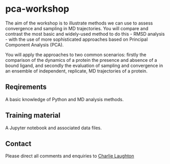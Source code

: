 # pca-workshop
The aim of the workshop is to illustrate methods we can use to assess convergence and sampling in MD trajectories. You will compare and contrast the most basic and widely-used method to do this - RMSD analysis - with the use of more sophisticated approaches based on Principal Component Analysis (PCA). 

You will apply the approaches to two common scenarios: firstly the comparison of the dynamics of a protein the presence and absence of a bound ligand, and secondly the evaluation of sampling and convergence in an ensemble of independent, replicate, MD trajectories of a protein.

## Reqirements
A basic knowledge of Python and MD analysis methods.

## Training material
A Jupyter notebook and associated data files.

## Contact
Please direct all comments and enquiries to [Charlie Laughton](mailto:charles.laughton@nottingham.ac.uk)
